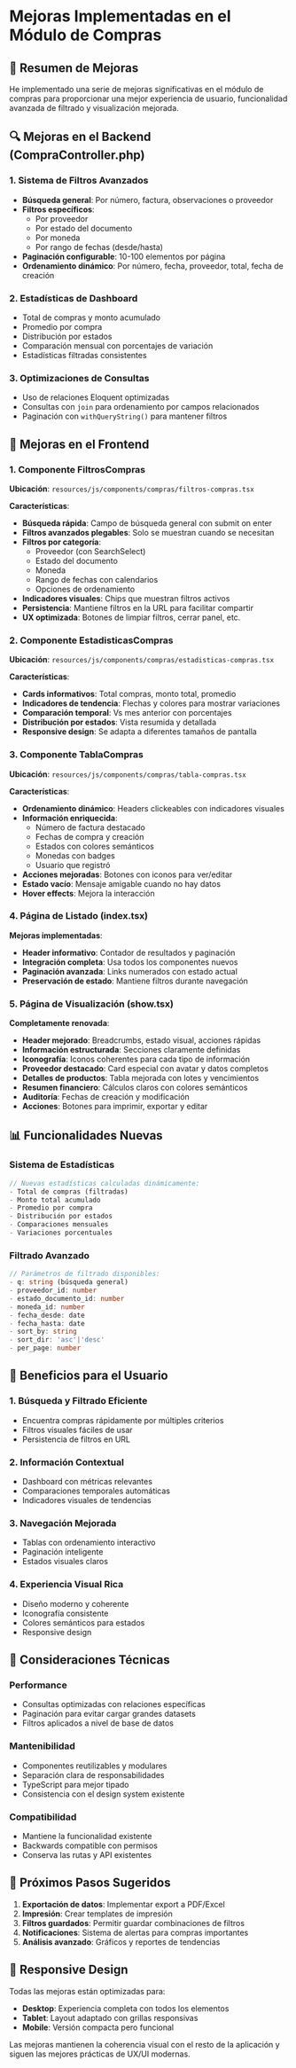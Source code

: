 # Mejoras Implementadas en el Módulo de Compras

## 🎯 Resumen de Mejoras

He implementado una serie de mejoras significativas en el módulo de compras para proporcionar una mejor experiencia de usuario, funcionalidad avanzada de filtrado y visualización mejorada.

## 🔍 Mejoras en el Backend (CompraController.php)

### 1. Sistema de Filtros Avanzados

- **Búsqueda general**: Por número, factura, observaciones o proveedor
- **Filtros específicos**:
  - Por proveedor
  - Por estado del documento
  - Por moneda
  - Por rango de fechas (desde/hasta)
- **Paginación configurable**: 10-100 elementos por página
- **Ordenamiento dinámico**: Por número, fecha, proveedor, total, fecha de creación

### 2. Estadísticas de Dashboard

- Total de compras y monto acumulado
- Promedio por compra
- Distribución por estados
- Comparación mensual con porcentajes de variación
- Estadísticas filtradas consistentes

### 3. Optimizaciones de Consultas

- Uso de relaciones Eloquent optimizadas
- Consultas con `join` para ordenamiento por campos relacionados
- Paginación con `withQueryString()` para mantener filtros

## 🎨 Mejoras en el Frontend

### 1. Componente FiltrosCompras

**Ubicación**: `resources/js/components/compras/filtros-compras.tsx`

**Características**:

- **Búsqueda rápida**: Campo de búsqueda general con submit on enter
- **Filtros avanzados plegables**: Solo se muestran cuando se necesitan
- **Filtros por categoría**:
  - Proveedor (con SearchSelect)
  - Estado del documento
  - Moneda
  - Rango de fechas con calendarios
  - Opciones de ordenamiento
- **Indicadores visuales**: Chips que muestran filtros activos
- **Persistencia**: Mantiene filtros en la URL para facilitar compartir
- **UX optimizada**: Botones de limpiar filtros, cerrar panel, etc.

### 2. Componente EstadisticasCompras

**Ubicación**: `resources/js/components/compras/estadisticas-compras.tsx`

**Características**:

- **Cards informativos**: Total compras, monto total, promedio
- **Indicadores de tendencia**: Flechas y colores para mostrar variaciones
- **Comparación temporal**: Vs mes anterior con porcentajes
- **Distribución por estados**: Vista resumida y detallada
- **Responsive design**: Se adapta a diferentes tamaños de pantalla

### 3. Componente TablaCompras

**Ubicación**: `resources/js/components/compras/tabla-compras.tsx`

**Características**:

- **Ordenamiento dinámico**: Headers clickeables con indicadores visuales
- **Información enriquecida**:
  - Número de factura destacado
  - Fechas de compra y creación
  - Estados con colores semánticos
  - Monedas con badges
  - Usuario que registró
- **Acciones mejoradas**: Botones con iconos para ver/editar
- **Estado vacío**: Mensaje amigable cuando no hay datos
- **Hover effects**: Mejora la interacción

### 4. Página de Listado (index.tsx)

**Mejoras implementadas**:

- **Header informativo**: Contador de resultados y paginación
- **Integración completa**: Usa todos los componentes nuevos
- **Paginación avanzada**: Links numerados con estado actual
- **Preservación de estado**: Mantiene filtros durante navegación

### 5. Página de Visualización (show.tsx)

**Completamente renovada**:

- **Header mejorado**: Breadcrumbs, estado visual, acciones rápidas
- **Información estructurada**: Secciones claramente definidas
- **Iconografía**: Iconos coherentes para cada tipo de información
- **Proveedor destacado**: Card especial con avatar y datos completos
- **Detalles de productos**: Tabla mejorada con lotes y vencimientos
- **Resumen financiero**: Cálculos claros con colores semánticos
- **Auditoría**: Fechas de creación y modificación
- **Acciones**: Botones para imprimir, exportar y editar

## 📊 Funcionalidades Nuevas

### Sistema de Estadísticas

```php
// Nuevas estadísticas calculadas dinámicamente:
- Total de compras (filtradas)
- Monto total acumulado
- Promedio por compra
- Distribución por estados
- Comparaciones mensuales
- Variaciones porcentuales
```

### Filtrado Avanzado

```typescript
// Parámetros de filtrado disponibles:
- q: string (búsqueda general)
- proveedor_id: number
- estado_documento_id: number  
- moneda_id: number
- fecha_desde: date
- fecha_hasta: date
- sort_by: string
- sort_dir: 'asc'|'desc'
- per_page: number
```

## 🎯 Beneficios para el Usuario

### 1. **Búsqueda y Filtrado Eficiente**

- Encuentra compras rápidamente por múltiples criterios
- Filtros visuales fáciles de usar
- Persistencia de filtros en URL

### 2. **Información Contextual**

- Dashboard con métricas relevantes
- Comparaciones temporales automáticas
- Indicadores visuales de tendencias

### 3. **Navegación Mejorada**

- Tablas con ordenamiento interactivo
- Paginación inteligente
- Estados visuales claros

### 4. **Experiencia Visual Rica**

- Diseño moderno y coherente
- Iconografía consistente
- Colores semánticos para estados
- Responsive design

## 🔧 Consideraciones Técnicas

### Performance

- Consultas optimizadas con relaciones específicas
- Paginación para evitar cargar grandes datasets
- Filtros aplicados a nivel de base de datos

### Mantenibilidad

- Componentes reutilizables y modulares
- Separación clara de responsabilidades
- TypeScript para mejor tipado
- Consistencia con el design system existente

### Compatibilidad

- Mantiene la funcionalidad existente
- Backwards compatible con permisos
- Conserva las rutas y API existentes

## 🚀 Próximos Pasos Sugeridos

1. **Exportación de datos**: Implementar export a PDF/Excel
2. **Impresión**: Crear templates de impresión
3. **Filtros guardados**: Permitir guardar combinaciones de filtros
4. **Notificaciones**: Sistema de alertas para compras importantes
5. **Análisis avanzado**: Gráficos y reportes de tendencias

## 📱 Responsive Design

Todas las mejoras están optimizadas para:

- **Desktop**: Experiencia completa con todos los elementos
- **Tablet**: Layout adaptado con grillas responsivas  
- **Mobile**: Versión compacta pero funcional

Las mejoras mantienen la coherencia visual con el resto de la aplicación y siguen las mejores prácticas de UX/UI modernas.
